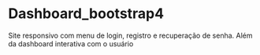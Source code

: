 # Dashboard_bootstrap4
Site responsivo com menu de login, registro e recuperação de senha. Além da dashboard interativa com o usuário
